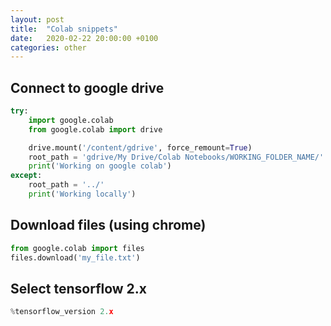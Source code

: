 ```yaml
---
layout: post
title:  "Colab snippets"
date:   2020-02-22 20:00:00 +0100
categories: other
---
```


## Connect to google drive
```python
try:
    import google.colab
    from google.colab import drive

    drive.mount('/content/gdrive', force_remount=True)
    root_path = 'gdrive/My Drive/Colab Notebooks/WORKING_FOLDER_NAME/'
    print('Working on google colab')
except:
    root_path = '../'
    print('Working locally')
```

## Download files (using chrome)
```python
from google.colab import files
files.download('my_file.txt') 
```

## Select tensorflow 2.x
```python
%tensorflow_version 2.x
```
